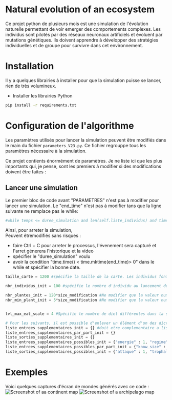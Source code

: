 # Natural evolution of an ecosystem
Ce projet python de plusieurs mois est une simulation de l'évolution naturelle permettant de voir emerger des comportements complexes. Les individus sont pilotés par des réseaux neuronaux artificiels et évoluent par mutations génétiques. Ils doivent apprendre à développer des stratégies individuelles et de groupe pour survivre dans cet environnement.

# Installation
Il y a quelques librairies à installer pour que la simulation puisse se lancer, rien de très volumineux.
- Installer les librairies Python
```sh
pip install -r requirements.txt
```

# Configuration de l'algorithme
Les paramètres utilisés pour lancer la simulation peuvent être modifiés dans le main du fichier `parameters_V23.py`. Ce fichier regrouppe tous les paramètres nécessaire à la simulation.

Ce projet contients énormément de paramètres. Je ne liste ici que les plus importants qui, je pense, sont les premiers à modifier si des modifications doivent être faites :


## Lancer une simulation
Le premier bloc de code avant "PARAMETRES" n'est pas à modifier pour lancer une simulation.
Le "end_time" n'est pas à modifier tans que la ligne suivante ne remplace pas le while: 
```python
#while temps <= duree_simulation and len(self.liste_individus) and time.time() < time.mktime(end_time)> 0:
```
Ainsi, pour arreter la simulation,  
Peuvent êtremodifiés sans risques :
- faire Ctrl + C pour arreter le processus, l'évenement sera capturé et l'arret génerera l'historique et la video
- spécifier le "duree_simulation" voulu
- avoir la condition "time.time() < time.mktime(end_time)> 0" dans le while et spécifier la bonne date.

```python
taille_carte = 1200 #spécifie la taille de la carte. Les individus font à l'origine 2 unités de long

nbr_individus_init = 100 #spécifie le nombre d'individu au lancement de la simulation

nbr_plantes_init = 120*size_modification #Ne modifier que la valeur numérique du nombre (ici 120). Spécifie le nombre de plantes au lancement de la simulation
nbr_min_plant_init = 5*size_modification #Ne modifier que la valeur numérique du nombre (ici 5). Spécifie le nombre de plantes minimum avant replante de graine à un endroit aléatoire de la simulation


lvl_max_eat_scale = 4 #Spécifie le nombre de diet différentes dans la simulation. Par exemple, 1 veut dire qu'il y a que des individus omnivores, 2 qu'il y a des carnivores et des herbivores ...

# Pour les suivants, il est possible d'enlever un élément d'un des dictionnaires "liste_entrees_supplementaires_possibles_init", "liste_entrees_supplementaires_possibles_par_part_init" ou "liste_sorties_supplementaires_possibles_init" et de l'ajouter dans le dictionnaire correspondant "init". Attention, il faut bien enlever la clés et la valeur et les mettre tels quels dans le dictionnaire init correspondant. Ca permet d'ajouter des features initiales aux individus.
liste_entrees_supplementaires_init = {} #doit etre complementaire a liste_entrees_supplementaires_possibles_init
liste_entrees_supplementaires_par_part_init = {}
liste_sorties_supplementaires_init = {}
liste_entrees_supplementaires_possibles_init = {"energie" : 1, "regime" : 1, "is_giving_birth" : 1, "is_stomach_full" : 1, "oreille" : 3, "vie" : 1}
liste_entrees_supplementaires_possibles_par_part_init = {"know_size" : 1, "know_diet" : 1}
liste_sorties_supplementaires_possibles_init = {"attaque" : 1, "trophallaxy" : 1, "bouche" : 2, "creer_bb" : 1}

```

# Exemples
Voici quelques captures d'écran de mondes générés avec ce code : 
![Screenshot of aa continent map](/pictures/continent_01.png)
![Screenshot of a archipelago map](/pictures/archipel_01.png)
